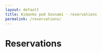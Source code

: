 ```yaml
---
layout: default
title: Kimanko pod Sosnami - reservations
permalink: /reservations/
---
```


<h1>Reservations</h1>